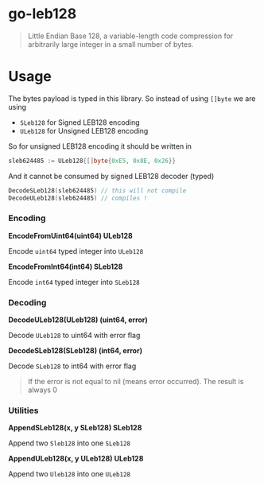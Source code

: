 # go-leb128
> Little Endian Base 128, a variable-length code compression for arbitrarily large integer in a small number of bytes.

# Usage 
The bytes payload is typed in this library. So instead of using `[]byte` we are using

* `SLeb128` for Signed LEB128 encoding
* `ULeb128` for Unsigned LEB128 encoding

So for unsigned LEB128 encoding it should be written in

```go
sleb624485 := ULeb128{[]byte{0xE5, 0x8E, 0x26}}
```

And it cannot be consumed by signed LEB128 decoder (typed)

```go
DecodeSLeb128(sleb624485) // this will not compile
DecodeULeb128(sleb624485) // compiles !
```

### Encoding

**EncodeFromUint64(uint64) ULeb128**

Encode `uint64` typed integer into `ULeb128`

**EncodeFromInt64(int64) SLeb128**

Encode `int64` typed integer into `SLeb128`


### Decoding

**DecodeULeb128(ULeb128) (uint64, error)**

Decode `ULeb128` to uint64 with error flag

**DecodeSLeb128(SLeb128) (int64, error)**

Decode `SLeb128` to int64 with error flag

> If the error is not equal to nil (means error occurred). The result is always 0

### Utilities

**AppendSLeb128(x, y SLeb128) SLeb128**

Append two `Sleb128` into one `SLeb128`

**AppendULeb128(x, y ULeb128) ULeb128**

Append two `Uleb128` into one `ULeb128`
